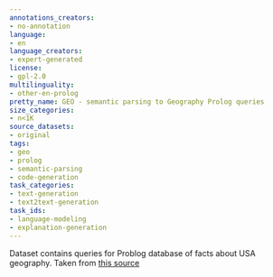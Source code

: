 ```yaml
---
annotations_creators:
- no-annotation
language:
- en
language_creators:
- expert-generated
license:
- gpl-2.0
multilinguality:
- other-en-prolog
pretty_name: GEO - semantic parsing to Geography Prolog queries
size_categories:
- n<1K
source_datasets:
- original
tags:
- geo
- prolog
- semantic-parsing
- code-generation
task_categories:
- text-generation
- text2text-generation
task_ids:
- language-modeling
- explanation-generation
---
```

Dataset contains queries for Problog database of facts about USA geography. Taken from [this source](https://www.cs.utexas.edu/users/ml/nldata/geoquery.html) 